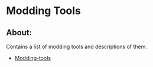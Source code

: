 # Modding Tools

## About:
Contains a list of modding tools and descriptions of them.

 - [Modding-tools](modding-tools.md)